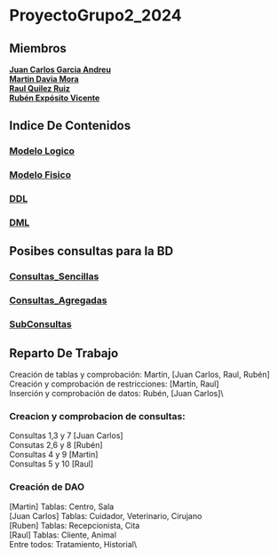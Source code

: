 # ProyectoGrupo2_2024

## Miembros
[**Juan Carlos Garcia Andreu**](https://github.com/JuanCarlosgarcia86) \
[**Martin Davia Mora**](https://github.com/Apolonelche) \
[**Raul Quilez Ruiz**](https://github.com/Quilez42) \
[**Rubén Expósito Vicente**](https://github.com/Rebirzt)

## Indice De Contenidos
### [Modelo Logico](https://github.com/Proyecto1K2024Grupo2/ProyectoGrupo2_2024/blob/main/Creación/Modelo%20Logico.md)
### [Modelo Fisico](https://github.com/Proyecto1K2024Grupo2/ProyectoGrupo2_2024/blob/main/Creación/Modelo%20Logico.md)
### [DDL](https://github.com/Proyecto1K2024Grupo2/ProyectoGrupo2_2024/blob/main/Creación/DDL.sql)
### [DML](https://github.com/Proyecto1K2024Grupo2/ProyectoGrupo2_2024/blob/main/Creación/DML.sql)


## Posibes consultas para la BD
### [Consultas_Sencillas](https://github.com/Proyecto1K2024Grupo2/ProyectoGrupo2_2024/blob/main/Consultas/1.Consultas_Sencillas.sql)
### [Consultas_Agregadas](https://github.com/Proyecto1K2024Grupo2/ProyectoGrupo2_2024/blob/main/Consultas/2.Consultas_Agregadas.sql)
### [SubConsultas](https://github.com/Proyecto1K2024Grupo2/ProyectoGrupo2_2024/blob/main/Consultas/3.SubConsultas.sql)

## Reparto De Trabajo
Creación de tablas y comprobación: Martin, [Juan Carlos, Raul, Rubén]\
Creación y comprobación de restricciones: [Martín, Raul]\
Inserción y comprobación de datos: Rubén, [Juan Carlos]\

### Creacion y comprobacion de consultas:
  Consultas 1,3 y 7 [Juan Carlos]\
  Consutas 2,6 y 8 [Rubén]\
  Consultas 4 y 9 [Martin]\
  Consultas 5 y 10 [Raul]

### Creación de DAO
  [Martin] Tablas: Centro, Sala\
  [Juan Carlos] Tablas: Cuidador, Veterinario, Cirujano\
  [Ruben] Tablas: Recepcionista, Cita\
  [Raul] Tablas: Cliente, Animal\
  Entre todos: Tratamiento, Historial\
